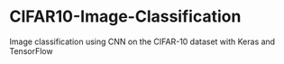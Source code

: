 # CIFAR10-Image-Classification
Image classification using CNN on the CIFAR-10 dataset with Keras and TensorFlow

